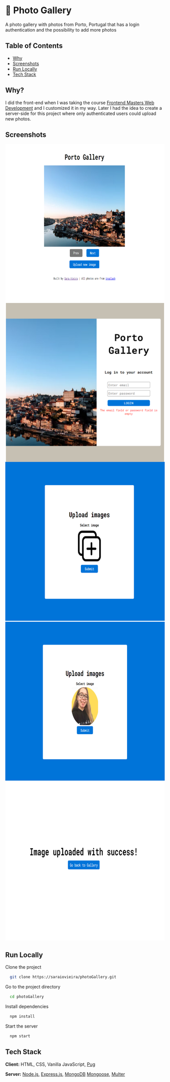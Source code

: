 # 📸 Photo Gallery

A photo gallery with photos from Porto, Portugal that has a login authentication and the possibility to add more photos



## Table of Contents

- [Why](#why)
- [Screenshots](#screenshots)
- [Run Locally](#run-locally)
- [Tech Stack](#tech-stack)

## Why?

I did the front-end when I was taking the course [Frontend Masters Web Development](https://frontendmasters.com/bootcamp/) and I customized it in my way.
Later I had the idea to create a server-side for this project where only authenticated users could upload new photos.

## Screenshots
<p align="center">
  <img height="500"  align="center" src="https://raw.githubusercontent.com/saraiovieira/photoGallery/main/screenshots/main-page.png" alt="Main Page"> 
  <img height="500" align="center" src="https://raw.githubusercontent.com/saraiovieira/photoGallery/main/screenshots/login-page.png" alt="Login Page">
  <img height="500" src="https://raw.githubusercontent.com/saraiovieira/photoGallery/main/screenshots/upload-page.png" alt="Upload Page">
  <img height="500" src="https://raw.githubusercontent.com/saraiovieira/photoGallery/main/screenshots/upload-page-image.png" alt="Upload Page with image">
  <img height="500" src="https://raw.githubusercontent.com/saraiovieira/photoGallery/main/screenshots/uploaded-page.png" alt="Uploaded Page">
  </p>


## Run Locally

Clone the project

```bash
  git clone https://saraiovieira/photoGallery.git
```

Go to the project directory

```bash
  cd photoGallery
```

Install dependencies

```bash
  npm install
```

Start the server

```bash
  npm start
```


## Tech Stack

**Client:** HTML, CSS, Vanilla JavaScript, [Pug](https://pugjs.org/api/getting-started.html)

**Server:** [Node.js](https://nodejs.org/), [Express.js](https://expressjs.com/), [MongoDB](https://www.mongodb.com/) [Mongoose](https://mongoosejs.com/), [Multer](https://www.npmjs.com/package/multer) 

